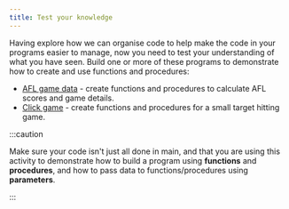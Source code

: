 ```yaml
---
title: Test your knowledge
---
```


Having explore how we can organise code to help make the code in your programs easier to manage, now you need to test your understanding of what you have seen. Build one or more of these programs to demonstrate how to create and use functions and procedures:

- [AFL game data](/book/part-2-organised-code/2-organising-code/3-explore/3-1-afl-score) - create functions and procedures to calculate AFL scores and game details.
- [Click game](/book/part-2-organised-code/2-organising-code/3-explore/3-2-targets) - create functions and procedures for a small target hitting game.

:::caution

Make sure your code isn't just all done in main, and that you are using this activity to demonstrate how to build a program using **functions** and **procedures**, and how to pass data to functions/procedures using **parameters**.

:::
